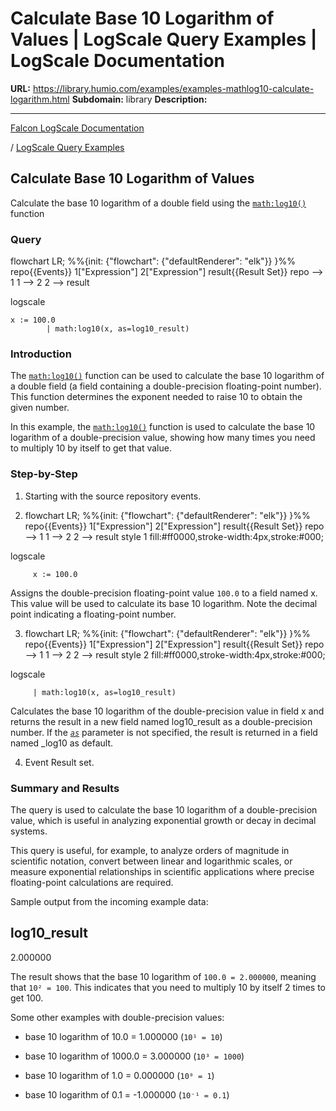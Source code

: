 # Calculate Base 10 Logarithm of Values | LogScale Query Examples | LogScale Documentation

**URL:** https://library.humio.com/examples/examples-mathlog10-calculate-logarithm.html
**Subdomain:** library
**Description:** 

---

[Falcon LogScale Documentation](https://library.humio.com)

/ [LogScale Query Examples](examples.html)

## Calculate Base 10 Logarithm of Values

Calculate the base 10 logarithm of a double field using the [`math:log10()`](https://library.humio.com/data-analysis/functions-math-log10.html) function 

### Query

flowchart LR; %%{init: {"flowchart": {"defaultRenderer": "elk"}} }%% repo{{Events}} 1["Expression"] 2["Expression"] result{{Result Set}} repo --> 1 1 --> 2 2 --> result

logscale
    
    
    x := 100.0
            | math:log10(x, as=log10_result)

### Introduction

The [`math:log10()`](https://library.humio.com/data-analysis/functions-math-log10.html) function can be used to calculate the base 10 logarithm of a double field (a field containing a double-precision floating-point number). This function determines the exponent needed to raise 10 to obtain the given number. 

In this example, the [`math:log10()`](https://library.humio.com/data-analysis/functions-math-log10.html) function is used to calculate the base 10 logarithm of a double-precision value, showing how many times you need to multiply 10 by itself to get that value. 

### Step-by-Step

  1. Starting with the source repository events.

  2. flowchart LR; %%{init: {"flowchart": {"defaultRenderer": "elk"}} }%% repo{{Events}} 1["Expression"] 2["Expression"] result{{Result Set}} repo --> 1 1 --> 2 2 --> result style 1 fill:#ff0000,stroke-width:4px,stroke:#000;

logscale
         
         x := 100.0

Assigns the double-precision floating-point value `100.0` to a field named x. This value will be used to calculate its base 10 logarithm. Note the decimal point indicating a floating-point number. 

  3. flowchart LR; %%{init: {"flowchart": {"defaultRenderer": "elk"}} }%% repo{{Events}} 1["Expression"] 2["Expression"] result{{Result Set}} repo --> 1 1 --> 2 2 --> result style 2 fill:#ff0000,stroke-width:4px,stroke:#000;

logscale
         
         | math:log10(x, as=log10_result)

Calculates the base 10 logarithm of the double-precision value in field x and returns the result in a new field named log10_result as a double-precision number. If the [_`as`_](https://library.humio.com/data-analysis/functions-math-log10.html#query-functions-math-log10-as) parameter is not specified, the result is returned in a field named _log10 as default. 

  4. Event Result set.




### Summary and Results

The query is used to calculate the base 10 logarithm of a double-precision value, which is useful in analyzing exponential growth or decay in decimal systems. 

This query is useful, for example, to analyze orders of magnitude in scientific notation, convert between linear and logarithmic scales, or measure exponential relationships in scientific applications where precise floating-point calculations are required. 

Sample output from the incoming example data: 

log10_result  
---  
2.000000  
  
The result shows that the base 10 logarithm of `100.0 = 2.000000`, meaning that `10² = 100`. This indicates that you need to multiply 10 by itself 2 times to get 100. 

Some other examples with double-precision values: 

  * base 10 logarithm of 10.0 = 1.000000 (`10¹ = 10`) 

  * base 10 logarithm of 1000.0 = 3.000000 (`10³ = 1000`) 

  * base 10 logarithm of 1.0 = 0.000000 (`10⁰ = 1`) 

  * base 10 logarithm of 0.1 = -1.000000 (`10⁻¹ = 0.1`)
